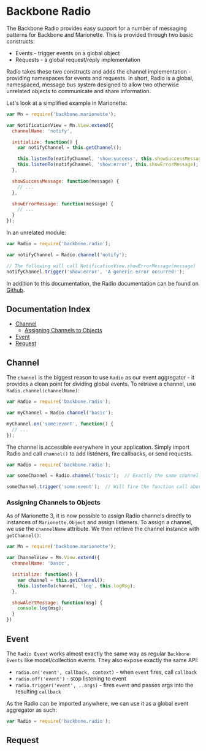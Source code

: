 # Backbone Radio

The Backbone Radio provides easy support for a number of messaging patterns for
Backbone and Marionette. This is provided through two basic constructs:

* Events - trigger events on a global object
* Requests - a global request/reply implementation


Radio takes these two constructs and adds the channel implementation - providing
namespaces for events and requests. In short, Radio is a global, namespaced,
message bus system designed to allow two otherwise unrelated objects to
communicate and share information.

Let's look at a simplified example in Marionette:

```javascript
var Mn = require('backbone.marionette');

var NotificationView = Mn.View.extend({
  channelName: 'notify',

  initialize: function() {
    var notifyChannel = this.getChannel();

    this.listenTo(notifyChannel, 'show:success', this.showSuccessMessage);
    this.listenTo(notifyChannel, 'show:error', this.showErrorMessage);
  },

  showSuccessMessage: function(message) {
    // ...
  },

  showErrorMessage: function(message) {
    // ...
  }
});
```

In an unrelated module:

```javascript
var Radio = require('backbone.radio');

var notifyChannel = Radio.channel('notify');

// The following will call NotificationView.showErrorMessage(message)
notifyChannel.trigger('show:error', 'A generic error occurred!');
```

In addition to this documentation, the Radio documentation can be found on
[Github](https://github.com/marionettejs/backbone.radio).

## Documentation Index

* [Channel](#channel)
  * [Assigning Channels to Objects](#assigning-channels-to-objects)
* [Event](#event)
* [Request](#request)

## Channel

The `channel` is the biggest reason to use `Radio` as our event aggregator - it
provides a clean point for dividing global events. To retrieve a channel, use
`Radio.channel(channelName)`:

```javascript
var Radio = require('backbone.radio');

var myChannel = Radio.channel('basic');

myChannel.on('some:event', function() {
  // ...
});
```

The channel is accessible everywhere in your application. Simply import Radio
and call `channel()` to add listeners, fire callbacks, or send requests.

```javascript
var Radio = require('backbone.radio');

var someChannel = Radio.channel('basic');  // Exactly the same channel as above

someChannel.trigger('some:event');  // Will fire the function call above
```

### Assigning Channels to Objects

As of Marionette 3, it is now possible to assign Radio channels directly to
instances of `Marionette.Object` and assign listeners. To assign a channel, we
use the `channelName` attribute. We then retrieve the channel instance with
`getChannel()`:

```javascript
var Mn = require('backbone.marionette');

var ChannelView = Mn.View.extend({
  channelName: 'basic',

  initialize: function() {
    var channel = this.getChannel();
    this.listenTo(channel, 'log', this.logMsg);
  },

  showAlertMessage: function(msg) {
    console.log(msg);
  }
})
```

## Event

The `Radio Event` works almost exactly the same way as regular `Backbone Events`
like model/collection events. They also expose exactly the same API:

* `radio.on('event', callback, context)` - when `event` fires, call `callback`
* `radio.off('event')` - stop listening to event
* `radio.trigger('event', ..args)` - fires `event` and passes  args into the
  resulting `callback`

As the Radio can be imported anywhere, we can use it as a global event
aggregator as such:

```javascript
var Radio = require('backbone.radio');


```

## Request
